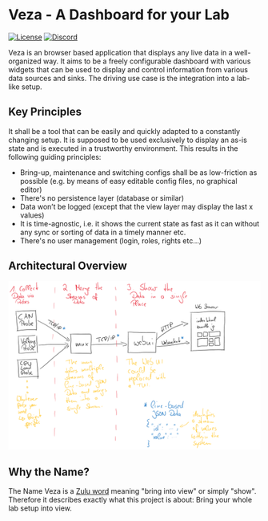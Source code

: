 # Veza - A Dashboard for your Lab

[![License](https://img.shields.io/badge/license-MIT-green?style=flat-square)](./LICENSE.txt)
[![Discord](https://img.shields.io/badge/chat-Discord-5865f2?style=flat-square&logo=discord)](https://discord.gg/fWSzFa67XT)

Veza is an browser based application that displays any live data in a
well-organized way. It aims to be a freely configurable dashboard with various
widgets that can be used to display and control information from various data
sources and sinks. The driving use case is the integration into a lab-like
setup.

## Key Principles

It shall be a tool that can be easily and quickly adapted to a constantly
changing setup. It is supposed to be used exclusively to display an as-is state
and is executed in a trustworthy environment. This results in the following
guiding principles:

* Bring-up, maintenance and switching configs shall be as low-friction as
  possible (e.g. by means of easy editable config files, no graphical editor)
* There's no persistence layer (database or similar)
* Data won’t be logged (except that the view layer may display the last x
  values)
* It is time-agnostic, i.e. it shows the current state as fast as it can
  without any sync or sorting of data in a timely manner etc.
* There's  no user management (login, roles, rights etc…)

## Architectural Overview

![Veza Architectural Overview](./doc/overview.png)

## Why the Name?

The Name Veza is a [Zulu word](https://isizulu.net/?-veza) meaning "bring into
view" or simply "show". Therefore it describes exactly what this project is
about: Bring your whole lab setup into view.
